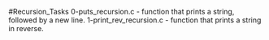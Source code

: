 #Recursion_Tasks
0-puts_recursion.c -  function that prints a string, followed by a new line.
1-print_rev_recursion.c - function that prints a string in reverse.